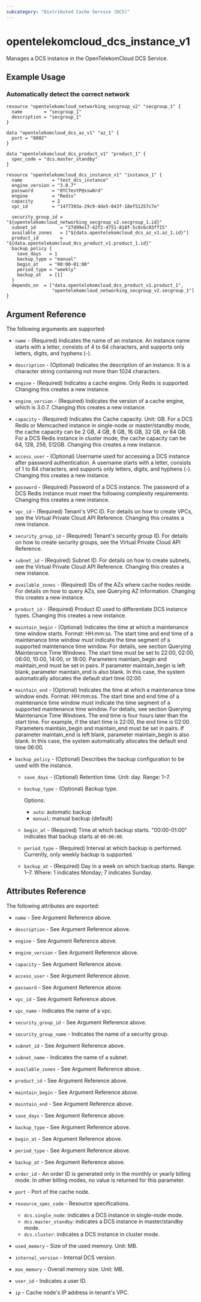 ```yaml
---
subcategory: "Distributed Cache Service (DCS)"
---
```


# opentelekomcloud_dcs_instance_v1

Manages a DCS instance in the OpenTelekomCloud DCS Service.

## Example Usage

### Automatically detect the correct network

```hcl
resource "opentelekomcloud_networking_secgroup_v2" "secgroup_1" {
  name        = "secgroup_1"
  description = "secgroup_1"
}

data "opentelekomcloud_dcs_az_v1" "az_1" {
  port = "8002"
}

data "opentelekomcloud_dcs_product_v1" "product_1" {
  spec_code = "dcs.master_standby"
}

resource "opentelekomcloud_dcs_instance_v1" "instance_1" {
  name           = "test_dcs_instance"
  engine_version = "3.0.7"
  password       = "0TCTestP@ssw0rd"
  engine         = "Redis"
  capacity       = 2
  vpc_id         = "1477393a-29c9-4de5-843f-18ef51257c7e"

  security_group_id = "${opentelekomcloud_networking_secgroup_v2.secgroup_1.id}"
  subnet_id         = "27d99e17-42f2-4751-818f-5c8c6c03ff15"
  available_zones   = ["${data.opentelekomcloud_dcs_az_v1.az_1.id}"]
  product_id        = "${data.opentelekomcloud_dcs_product_v1.product_1.id}"
  backup_policy {
    save_days   = 1
    backup_type = "manual"
    begin_at    = "00:00-01:00"
    period_type = "weekly"
    backup_at   = [1]
  }
  depends_on  = ["data.opentelekomcloud_dcs_product_v1.product_1",
                 "opentelekomcloud_networking_secgroup_v2.secgroup_1"]
}
```

## Argument Reference

The following arguments are supported:

* `name` - (Required) Indicates the name of an instance. An instance name starts with a letter,
  consists of 4 to 64 characters, and supports only letters, digits, and hyphens (-).

* `description` - (Optional) Indicates the description of an instance. It is a character
  string containing not more than 1024 characters.

* `engine` - (Required) Indicates a cache engine. Only Redis is supported. Changing this
  creates a new instance.

* `engine_version` - (Required) Indicates the version of a cache engine, which is 3.0.7.
  Changing this creates a new instance.

* `capacity` - (Required) Indicates the Cache capacity. Unit: GB.
  For a DCS Redis or Memcached instance in single-node or master/standby mode, the cache
  capacity can be 2 GB, 4 GB, 8 GB, 16 GB, 32 GB, or 64 GB.
  For a DCS Redis instance in cluster mode, the cache capacity can be 64, 128, 256, 512GB.
  Changing this creates a new instance.

* `access_user` - (Optional) Username used for accessing a DCS instance after password
  authentication. A username starts with a letter, consists of 1 to 64 characters,
  and supports only letters, digits, and hyphens (-).
  Changing this creates a new instance.

* `password` - (Required) Password of a DCS instance.
  The password of a DCS Redis instance must meet the following complexity requirements:
  Changing this creates a new instance.

* `vpc_id` - (Required) Tenant's VPC ID. For details on how to create VPCs, see the
  Virtual Private Cloud API Reference.
  Changing this creates a new instance.

* `security_group_id` - (Required) Tenant's security group ID. For details on how to
  create security groups, see the Virtual Private Cloud API Reference.

* `subnet_id` - (Required) Subnet ID. For details on how to create subnets, see the
  Virtual Private Cloud API Reference.
  Changing this creates a new instance.

* `available_zones` - (Required) IDs of the AZs where cache nodes reside. For details
  on how to query AZs, see Querying AZ Information. Changing this creates a new instance.

* `product_id` - (Required) Product ID used to differentiate DCS instance types.
  Changing this creates a new instance.

* `maintain_begin` - (Optional) Indicates the time at which a maintenance time window starts.
  Format: HH:mm:ss.
  The start time and end time of a maintenance time window must indicate the time segment of
  a supported maintenance time window. For details, see section Querying Maintenance Time Windows.
  The start time must be set to 22:00, 02:00, 06:00, 10:00, 14:00, or 18:00.
  Parameters maintain_begin and maintain_end must be set in pairs. If parameter maintain_begin
  is left blank, parameter maintain_end is also blank. In this case, the system automatically
  allocates the default start time 02:00.

* `maintain_end` - (Optional) Indicates the time at which a maintenance time window ends.
  Format: HH:mm:ss.
  The start time and end time of a maintenance time window must indicate the time segment of
  a supported maintenance time window. For details, see section Querying Maintenance Time Windows.
  The end time is four hours later than the start time. For example, if the start time is 22:00,
  the end time is 02:00.
  Parameters maintain_begin and maintain_end must be set in pairs. If parameter maintain_end is left
  blank, parameter maintain_begin is also blank. In this case, the system automatically allocates
  the default end time 06:00.

* `backup_policy` - (Optional) Describes the backup configuration to be used with the instance.

    * `save_days` - (Optional) Retention time. Unit: day. Range: 1–7.

    * `backup_type` - (Optional) Backup type.

      Options:
      * `auto`: automatic backup
      * `manual`: manual backup (default)

    * `begin_at` - (Required) Time at which backup starts. "00:00-01:00" indicates that backup
      starts at `00:00:00`.

    * `period_type` - (Required) Interval at which backup is performed.
      Currently, only weekly backup is supported.

    * `backup_at` - (Required) Day in a week on which backup starts. Range: 1–7. Where: 1
      indicates Monday; 7 indicates Sunday.

## Attributes Reference

The following attributes are exported:

* `name` - See Argument Reference above.

* `description` - See Argument Reference above.

* `engine` - See Argument Reference above.

* `engine_version` - See Argument Reference above.

* `capacity` - See Argument Reference above.

* `access_user` - See Argument Reference above.

* `password` - See Argument Reference above.

* `vpc_id` - See Argument Reference above.

* `vpc_name` - Indicates the name of a vpc.

* `security_group_id` - See Argument Reference above.

* `security_group_name` - Indicates the name of a security group.

* `subnet_id` - See Argument Reference above.

* `subnet_name` - Indicates the name of a subnet.

* `available_zones` - See Argument Reference above.

* `product_id` - See Argument Reference above.

* `maintain_begin` - See Argument Reference above.

* `maintain_end` - See Argument Reference above.

* `save_days` - See Argument Reference above.

* `backup_type` - See Argument Reference above.

* `begin_at` - See Argument Reference above.

* `period_type` - See Argument Reference above.

* `backup_at` - See Argument Reference above.

* `order_id` - An order ID is generated only in the monthly or yearly billing mode.
  In other billing modes, no value is returned for this parameter.

* `port` - Port of the cache node.

* `resource_spec_code` - Resource specifications.
  * `dcs.single_node`: indicates a DCS instance in single-node mode.
  * `dcs.master_standby`: indicates a DCS instance in master/standby mode.
  * `dcs.cluster`: indicates a DCS instance in cluster mode.

* `used_memory` - Size of the used memory. Unit: MB.

* `internal_version` - Internal DCS version.

* `max_memory` - Overall memory size. Unit: MB.

* `user_id` - Indicates a user ID.

* `ip` - Cache node's IP address in tenant's VPC.
